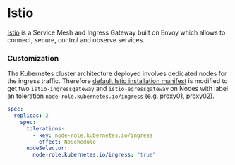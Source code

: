 # Istio

[Istio](https://istio.io) is a Service Mesh and Ingress Gateway built on Envoy which allows to connect, secure, control and observe services.

### Customization

The Kubernetes cluster architecture deployed involves dedicated nodes for the ingress traffic.
Therefore [default Istio installation manifest](https://github.com/istio/istio/tree/master/install/kubernetes) is modified to get two `istio-ingressgateway` and `istio-egressgateway` on Nodes with label an toleration `node-role.kubernetes.io/ingress` (e.g. proxy01, proxy02).

```yaml
spec:
  replicas: 2
    spec:
      tolerations:
        - key: node-role.kubernetes.io/ingress
          effect: NoSchedule
      nodeSelector:
        node-role.kubernetes.io/ingress: "true"
```